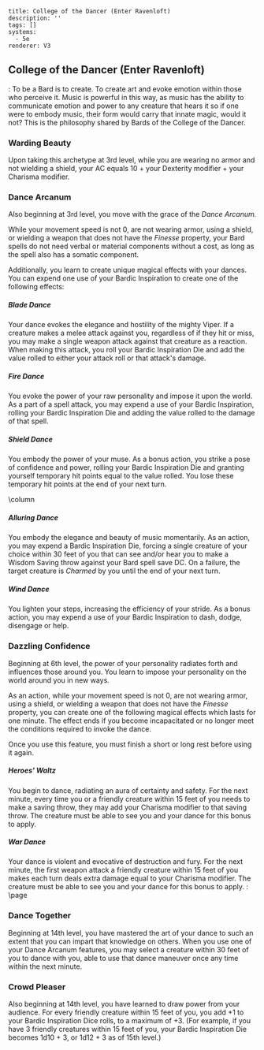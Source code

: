 ```metadata
title: College of the Dancer (Enter Ravenloft)
description: ''
tags: []
systems:
  - 5e
renderer: V3

```

## College of the Dancer (Enter Ravenloft)
:
To be a Bard is to create. To create art and evoke emotion within those who perceive it. Music is powerful in this way, as music has the ability to communicate emotion and power to any creature that hears it so if one were to embody music, their form would carry that innate magic, would it not? This is the philosophy shared by Bards of the College of the Dancer.

### Warding Beauty
Upon taking this archetype at 3rd level, while you are wearing no armor and not wielding a shield, your AC equals 10 + your Dexterity modifier + your Charisma modifier.

### Dance Arcanum
Also beginning at 3rd level, you move with the grace of the *Dance Arcanum.*

While your movement speed is not 0, are not wearing armor, using a shield, or wielding a weapon that does not have the *Finesse* property, your Bard spells do not need verbal or material components without a cost, as long as the spell also has a somatic component.

Additionally, you learn to create unique magical effects with your dances. You can expend one use of your Bardic Inspiration to create one of the following effects:

##### Blade Dance
Your dance evokes the elegance and hostility of the mighty Viper. If a creature makes a melee attack against you, regardless of if they hit or miss, you may make a single weapon attack against that creature as a reaction. When making this attack, you roll your Bardic Inspiration Die and add the value rolled to either your attack roll or that attack's damage.

##### Fire Dance
You evoke the power of your raw personality and impose it upon the world. As a part of a spell attack, you may expend a use of your Bardic Inspiration, rolling your Bardic Inspiration Die and adding the value rolled to the damage of that spell.

##### Shield Dance
You embody the power of your muse. As a bonus action, you strike a pose of confidence and power, rolling your Bardic Inspiration Die and granting yourself temporary hit points equal to the value rolled. You lose these temporary hit points at the end of your next turn.

\column

##### Alluring Dance
You embody the elegance and beauty of music momentarily. As an action, you may expend a Bardic Inspiration Die, forcing a single creature of your choice within 30 feet of you that can see and/or hear you to make a Wisdom Saving throw against your Bard spell save DC. On a failure, the target creature is *Charmed* by you until the end of your next turn.

##### Wind Dance
You lighten your steps, increasing the efficiency of your stride. As a bonus action, you may expend a use of your Bardic Inspiration to dash, dodge, disengage or help.

### Dazzling Confidence
Beginning at 6th level, the power of your personality radiates forth and influences those around you. You learn to impose your personality on the world around you in new ways.

As an action, while your movement speed is not 0, are not wearing armor, using a shield, or wielding a weapon that does not have the *Finesse* property, you can create one of the following magical effects which lasts for one minute. The effect ends if you become incapacitated or no longer meet the conditions required to invoke the dance.

Once you use this feature, you must finish a short or long rest before using it again.


##### Heroes' Waltz
You begin to dance, radiating an aura of certainty and safety. For the next minute, every time you or a friendly creature within 15 feet of you needs to make a saving throw, they may add your Charisma modifier to that saving throw. The creature must be able to see you and your dance for this bonus to apply.

##### War Dance
Your dance is violent and evocative of destruction and fury. For the next minute, the first weapon attack a friendly creature within 15 feet of you makes each turn deals extra damage equal to your Charisma modifier. The creature must be able to see you and your dance for this bonus to apply. 
:
\page

### Dance Together
Beginning at 14th level, you have mastered the art of your dance to such an extent that you can impart that knowledge on others. When you use one of your Dance Arcanum features, you may select a creature within 30 feet of you to dance with you, able to use that dance maneuver once any time within the next minute.

### Crowd Pleaser
Also beginning at 14th level, you have learned to draw power from your audience. For every friendly creature within 15 feet of you, you add +1 to your Bardic Inspiration Dice rolls, to a maximum of +3. (For example, if you have 3 friendly creatures within 15 feet of you, your Bardic Inspiration Die becomes 1d10 + 3, or 1d12 + 3 as of 15th level.)

